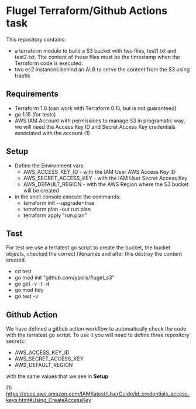 # Flugel Terraform/Github Actions task

This repository contains:

- a terraform module to build a S3 bucket with two files, test1.txt and test2.txt. The content of these files must be the timestamp when the Terraform code is executed.
- two ec2 instances behind an ALB to serve the content from the S3 using traefik

## Requirements

- Terraform 1.0 (can work with Terraform 0.15, but is not guaranteed)
- go 1.15 (for tests)
- AWS IAM Account with permissions to manage S3 in programatic way, we will need the Access Key ID and Secret Access Key credentials associated with the account (1)

## Setup

- Define the Environment vars:
	-	AWS_ACCESS_KEY_ID - with the IAM User AWS Access Key ID
	-	AWS_SECRET_ACCESS_KEY - with the IAM User Secret Access Key
	-	AWS_DEFAULT_REGION - with the AWS Region where the S3 bucket will be created
- in the shell console execute the commands:
	- terraform init --upgrade=true
	- terraform plan -out run.plan
	- terraform apply "run.plan"

## Test

For test we use a terratest go script to create the bucket, the bucket objects, checked the correct filenames and after this destroy the content created.

- cd test
-	go mod init "github.com/ysolis/flugel_s3"
-	go get -v -t -d
-	go mod tidy
-	go test -v

## Github Action

We have defined a github action workflow to automatically check the code with the terratest go script. To use it you will need to define three repository secrets:
-	AWS_ACCESS_KEY_ID
-	AWS_SECRET_ACCESS_KEY
-	AWS_DEFAULT_REGION

with the same values that we see in **Setup**




(1) https://docs.aws.amazon.com/IAM/latest/UserGuide/id_credentials_access-keys.html#Using_CreateAccessKey
